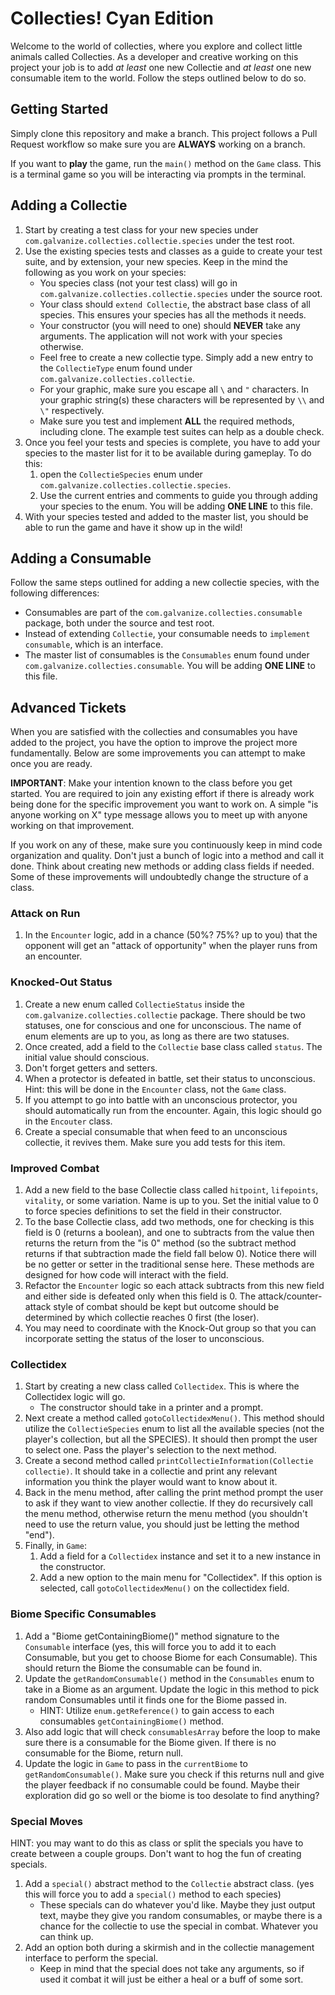 # Collecties! Cyan Edition

Welcome to the world of collecties, where you explore and collect little animals called Collecties. As a developer and creative working on this project your job is to add _at least_ one new Collectie and _at least_ one new consumable item to the world. Follow the steps outlined below to do so.

## Getting Started

Simply clone this repository and make a branch. This project follows a Pull Request workflow so make sure you are **ALWAYS** working on a branch.

If you want to **play** the game, run the `main()` method on the `Game` class. This is a terminal game so you will be interacting via prompts in the terminal.

## Adding a Collectie

1. Start by creating a test class for your new species under `com.galvanize.collecties.collectie.species` under the test root.
2. Use the existing species tests and classes as a guide to create your test suite, and by extension, your new species. Keep in the mind the following as you work on your species:
    * You species class (not your test class) will go in `com.galvanize.collecties.collectie.species` under the source root.
    * Your class should `extend Collectie`, the abstract base class of all species. This ensures your species has all the methods it needs.
    * Your constructor (you will need to one) should **NEVER** take any arguments. The application will not work with your species otherwise.
    * Feel free to create a new collectie type. Simply add a new entry to the `CollectieType` enum found under `com.galvanize.collecties.collectie`.
    * For your graphic, make sure you escape all `\` and `"` characters. In your graphic string(s) these characters will be represented by `\\` and `\"` respectively.
    * Make sure you test and implement **ALL** the required methods, including clone. The example test suites can help as a double check.
3. Once you feel your tests and species is complete, you have to add your species to the master list for it to be available during gameplay. To do this:
    1. open the `CollectieSpecies` enum under `com.galvanize.collecties.collectie.species`.
    2. Use the current entries and comments to guide you through adding your species to the enum. You will be adding **ONE LINE** to this file.
4. With your species tested and added to the master list, you should be able to run the game and have it show up in the wild!

## Adding a Consumable

Follow the same steps outlined for adding a new collectie species, with the following differences:

* Consumables are part of the `com.galvanize.collecties.consumable` package, both under the source and test root.
* Instead of extending `Collectie`, your consumable needs to `implement consumable`, which is an interface.
* The master list of consumables is the `Consumables` enum found under `com.galvanize.collecties.consumable`. You will be adding **ONE LINE** to this file.

## Advanced Tickets

When you are satisfied with the collecties and consumables you have added to the project, you have the option to improve the project more fundamentally. Below are some improvements you can attempt to make once you are ready.

**IMPORTANT**: Make your intention known to the class before you get started. You are required to join any existing effort if there is already work being done for the specific improvement you want to work on. A simple "is anyone working on X" type message allows you to meet up with anyone working on that improvement.

If you work on any of these, make sure you continuously keep in mind code organization and quality. Don't just a bunch of logic into a method and call it done. Think about creating new methods or adding class fields if needed. Some of these improvements will undoubtedly change the structure of a class.

### Attack on Run
1. In the `Encounter` logic, add in a chance (50%? 75%? up to you) that the opponent will get an "attack of opportunity" when the player runs from an encounter.

### Knocked-Out Status
1. Create a new enum called `CollectieStatus` inside the `com.galvanize.collecties.collectie` package. There should be two statuses, one for conscious and one for unconscious. The name of enum elements are up to you, as long as there are two statuses.
2. Once created, add a field to the `Collectie` base class called `status`. The initial value should conscious.
3. Don't forget getters and setters.
4. When a protector is defeated in battle, set their status to unconscious. Hint: this will be done in the `Encounter` class, not the `Game` class.
5. If you attempt to go into battle with an unconscious protector, you should automatically run from the encounter. Again, this logic should go in the `Encouter` class.
6. Create a special consumable that when feed to an unconscious collectie, it revives them. Make sure you add tests for this item.

### Improved Combat
1. Add a new field to the base Collectie class called `hitpoint`, `lifepoints`, `vitality`, or some variation. Name is up to you. Set the initial value to 0 to force species definitions to set the field in their constructor.
2. To the base Collectie class, add two methods, one for checking is this field is 0 (returns a boolean), and one to subtracts from the value then returns the return from the "is 0" method (so the subtract method returns if that subtraction made the field fall below 0). Notice there will be no getter or setter in the traditional sense here. These methods are designed for how code will interact with the field.
3. Refactor the `Encounter` logic so each attack subtracts from this new field and either side is defeated only when this field is 0. The attack/counter-attack style of combat should be kept but outcome should be determined by which collectie reaches 0 first (the loser).
4. You may need to coordinate with the Knock-Out group so that you can incorporate setting the status of the loser to unconscious.

### Collectidex
1. Start by creating a new class called `Collectidex`. This is where the Collectidex logic will go.
    * The constructor should take in a printer and a prompt.
2. Next create a method called `gotoCollectidexMenu()`. This method should utilize the `CollectieSpecies` enum to list all the available species (not the player's collection, but all the SPECIES). It should then prompt the user to select one. Pass the player's selection to the next method.
3. Create a second method called `printCollectieInformation(Collectie collectie)`. It should take in a collectie and print any relevant information you think the player would want to know about it.
4. Back in the menu method, after calling the print method prompt the user to ask if they want to view another collectie. If they do recursively call the menu method, otherwise return the menu method (you shouldn't need to use the return value, you should just be letting the method "end").
5. Finally, in `Game`:
    1. Add a field for a `Collectidex` instance and set it to a new instance in the constructor.
    2. Add a new option to the main menu for "Collectidex". If this option is selected, call `gotoCollectidexMenu()` on the collectidex field.

### Biome Specific Consumables
1. Add a "Biome getContainingBiome()" method signature to the `Consumable` interface (yes, this will force you to add it to each Consumable, but you get to choose Biome for each Consumable). This should return the Biome the consumable can be found in.
2. Update the `getRandomConsumable()` method in the `Consumables` enum to take in a Biome as an argument. Update the logic in this method to pick random Consumables until it finds one for the Biome passed in.
    * HINT: Utilize `enum.getReference()` to gain access to each consumables `getContainingBiome()` method.
3. Also add logic that will check `consumablesArray` before the loop to make sure there is a consumable for the Biome given. If there is no consumable for the Biome, return null.
3. Update the logic in `Game` to pass in the `currentBiome` to `getRandomConsumable()`. Make sure you check if this returns null and give the player feedback if no consumable could be found. Maybe their exploration did go so well or the biome is too desolate to find anything?

### Special Moves
HINT: you may want to do this as class or split the specials you have to create between a couple groups. Don't want to hog the fun of creating specials.
1. Add a `special()` abstract method to the `Collectie` abstract class. (yes this will force you to add a `special()` method to each species)
    * These specials can do whatever you'd like. Maybe they just output text, maybe they give you random consumables, or maybe there is a chance for the collectie to use the special in combat. Whatever you can think up.
2. Add an option both during a skirmish and in the collectie management interface to perform the special.
    * Keep in mind that the special does not take any arguments, so if used it combat it will just be either a heal or a buff of some sort.
